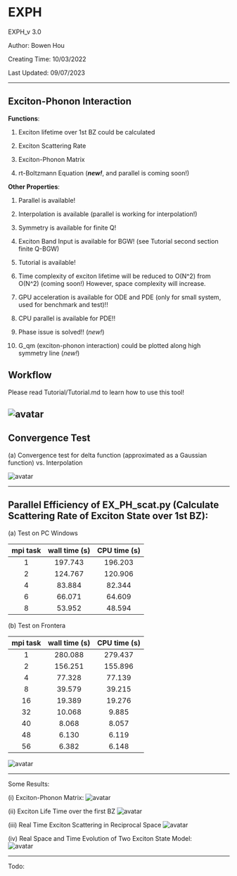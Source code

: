 # EXPH

EXPH_v 3.0

Author: Bowen Hou

Creating Time: 10/03/2022

Last Updated: 09/07/2023

---
## Exciton-Phonon Interaction

**Functions**:

1. Exciton lifetime over 1st BZ could be calculated

2. Exciton Scattering Rate

3. Exciton-Phonon Matrix 

4. rt-Boltzmann Equation (***new!***, and parallel is coming soon!)

**Other Properties**:

1. Parallel is available!

2. Interpolation is available (parallel is working for interpolation!)

3. Symmetry is available for finite Q!

4. Exciton Band Input is available for BGW! (see Tutorial second section finite Q-BGW)

5. Tutorial is available! 

6. Time complexity of exciton lifetime will be reduced to O(N^2) from O(N^2) (coming soon!) However, space complexity will increase.

7. GPU acceleration is available for ODE and PDE (only for small system, used for benchmark and test)!! 

8. CPU parallel is available for PDE!! 

9. Phase issue is solved!! (*new!*)

10. G_qm (exciton-phonon interaction) could be plotted along high symmetry line (*new!*)

## Workflow

Please read Tutorial/Tutorial.md to learn how to use this tool! 

![avatar](./fig/workflow.png)
---

## Convergence Test

(a) Convergence test for delta function (approximated as a Gaussian function) vs. Interpolation 

![avatar](./fig/Gaussian_Interpolation_Convergence.png)

---


## Parallel Efficiency of EX_PH_scat.py (Calculate Scattering Rate of Exciton State over 1st BZ):

(a) Test on PC Windows

| mpi task | wall time (s) | CPU time (s) |
|:--------:|:-------------:|:------------:|
|    1     |    197.743    |   196.203    |
|    2     |    124.767    |   120.906    |
|    4     |    83.884     |    82.344    |
|    6     |    66.071     |    64.609    |
|    8     |    53.952     |    48.594    |

(b) Test on Frontera

| mpi task    | wall time (s)    | CPU time (s) |
| :---: |   :---:       | :---: |
| 1 | 280.088 | 279.437|
|2 | 156.251 | 155.896|
|4 |77.328 | 77.139|
| 8 | 39.579| 39.215|
|16| 19.389 |19.276|
| 32 | 10.068|  9.885|
|40 | 8.068 | 8.057|
|48| 6.130  | 6.119|
|56| 6.382 | 6.148|

![avatar](./fig/para_eff.jpg)

---
Some Results:

(i) Exciton-Phonon Matrix:
![avatar](./fig/Exciton_Phonon.png)

(ii) Exciton Life Time over the first BZ
![avatar](./fig/lifetime.png)

(iii) Real Time Exciton Scattering in Reciprocal Space 
![avatar](./fig/occupation_evoluation.gif)

(iv) Real Space and Time Evolution of Two Exciton State Model:  
![avatar](./fig/simple_model.gif)


---
Todo:

 <!--(i) check everything of EX_PH_scat and EX_PH_lifetime
 
 (ii) normalization has been added, test more about it 
    
    (i) convergence
    (ii) compare it with non-renormalized situation!

 (iii) add some input file and rading system

 (iv) double check this: skip q=0 and omega = 0-->